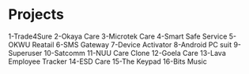 # Projects
1-Trade4Sure
2-Okaya Care
3-Microtek Care
4-Smart Safe Service
5-OKWU Reatail
6-SMS Gateway
7-Device Activator
8-Android PC suit
9-Superuser
10-Satcomm
11-NUU Care Clone
12-Goela Care
13-Lava Employee Tracker
14-ESD Care
15-The Keypad
16-Bits Music


